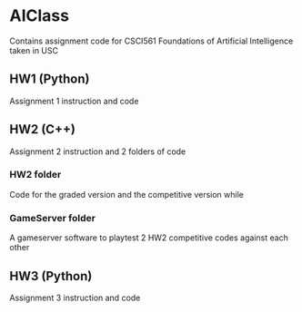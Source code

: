 # AIClassContains assignment code for CSCI561 Foundations of Artificial Intelligence taken in USC## HW1 (Python)Assignment 1 instruction and code## HW2 (C++)Assignment 2 instruction and 2 folders of code### HW2 folderCode for the graded version and the competitive version while ### GameServer folderA gameserver software to playtest 2 HW2 competitive codes against each other## HW3 (Python)Assignment 3 instruction and code
